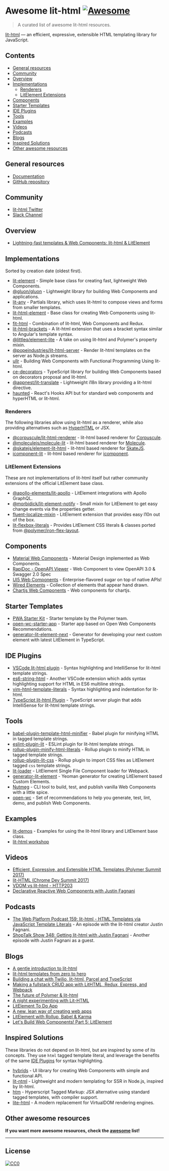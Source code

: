 # Awesome lit-html [![Awesome](https://awesome.re/badge.svg)](https://awesome.re)

> A curated list of awesome lit-html resources.

[lit-html](https://lit-html.polymer-project.org) — an efficient, expressive, extensible HTML templating library for JavaScript.

## Contents

- [General resources](#general-resources)
- [Community](#community)
- [Overview](#overview)
- [Implementations](#implementations)
  - [Renderers](#renderers)
  - [LitElement Extensions](#litelement-extensions)
- [Components](#components)
- [Starter Templates](#starter-templates)
- [IDE Plugins](#ide-plugins)
- [Tools](#tools)
- [Examples](#examples)
- [Videos](#videos)
- [Podcasts](#podcasts)
- [Blogs](#blogs)
- [Inspired Solutions](#inspired-solutions)
- [Other awesome resources](#other-awesome-resources)

## General resources

- [Documentation](https://lit-html.polymer-project.org/guide)
- [GitHub repository](https://github.com/Polymer/lit-html)

## Community

- [lit-html Twitter](https://twitter.com/lit_html)
- [Slack Channel](https://join.slack.com/t/polymer/shared_invite/enQtNTAzNzg3NjU4ODM4LTkzZGVlOGIxMmNiMjMzZDM1YzYyMzdiYTk0YjQyOWZhZTMwN2RlNjM5ZDFmZjMxZWRjMWViMDA1MjNiYWFhZWM)

## Overview

- [Lightning-fast templates & Web Components: lit-html & LitElement](https://developers.google.com/web/updates/2019/02/lit-element-and-lit-html)

## Implementations

Sorted by creation date (oldest first).

- [lit-element](https://www.npmjs.com/package/lit-element) - Simple base class for creating fast, lightweight Web Components.
- [@gluon/gluon](https://www.npmjs.com/package/@gluon/gluon) - Lightweight library for building Web Components and applications.
- [lit-any](https://github.com/wikibus/lit-any) - Partials library, which uses lit-html to compose views and forms from smaller templates.
- [lit-html-element](https://www.npmjs.com/package/lit-html-element) - Base class for creating Web Components using lit-html.
- [fit-html](https://www.npmjs.com/package/fit-html) - Combination of lit-html, Web Components and Redux.
- [lit-html-brackets](https://www.npmjs.com/package/lit-html-brackets) - A lit-html extension that uses a bracket syntax similar to Angular's template syntax.
- [@littleq/element-lite](https://www.npmjs.com/package/@littleq/element-lite) - A take on using lit-html and Polymer's property mixin.
- [@popeindustries/lit-html-server](https://www.npmjs.com/package/@popeindustries/lit-html-server) - Render lit-html templates on the server as Node.js streams.
- [ullr](https://github.com/aggre/ullr) - Building Web Components with Functional Programming Using lit-html.
- [ce-decorators](https://www.npmjs.com/package/ce-decorators) - TypeScript library for building Web Components based on decorators proposal and lit-html.
- [@appnest/lit-translate](https://www.npmjs.com/package/@appnest/lit-translate) - Lightweight i18n library providing a lit-html directive.
- [haunted](https://www.npmjs.com/package/haunted) - React's Hooks API but for standard web components and hyperHTML or lit-html.

### Renderers

The following libraries allow using lit-html as a renderer, while also providing alternatives such as [HyperHTML](https://github.com/WebReflection/hyperHTML) or JSX.

- [@corpuscule/lit-html-renderer](https://www.npmjs.com/package/@corpuscule/lit-html-renderer) - lit-html based renderer for [Corpuscule](https://github.com/corpusculejs/corpuscule).
- [@moleculejs/molecule-lit](https://www.npmjs.com/package/@moleculejs/molecule-lit) - lit-html based renderer for [Molecule](https://github.com/Molecule-JS/MoleculeJS).
- [@skatejs/element-lit-html](https://www.npmjs.com/package/@skatejs/element-lit-html) - lit-html based renderer for [SkateJS](https://github.com/skatejs/skatejs).
- [icomponent-lit](https://www.npmjs.com/package/icomponent-lit) - lit-html based renderer for [icomponent](https://github.com/prasannavl/icomponent).

### LitElement Extensions

These are not implementations of lit-html itself but rather community extensions of the official LitElement base class.

- [@apollo-elements/lit-apollo](https://www.npmjs.com/package/@apollo-elements/lit-apollo) - LitElement integrations with Apollo GraphQL.
- [@morbidick/lit-element-notify](https://www.npmjs.com/package/@morbidick/lit-element-notify) - Small mixin for LitElement to get easy change events via the properties getter.
- [fluent-localize-mixin](https://www.npmjs.com/package/fluent-localize-mixin) - LitElement extension that provides easy l10n out of the box.
- [lit-flexbox-literals](https://github.com/T-Knott-Mesh/lit-flexbox-literals) - Provides LitElement CSS literals & classes ported from [@polymer/iron-flex-layout](https://github.com/PolymerElements/iron-flex-layout).

## Components

- [Material Web Components](https://github.com/material-components/material-components-web-components) - Material Design implemented as Web Components.
- [RapiDoc - OpenAPI Viewer](https://mrin9.github.io/RapiDoc) - Web Component to view OpenAPI 3.0 & Swagger 2.0 Spec
- [UI5 Web Components](https://github.com/SAP/ui5-webcomponents) - Enterprise-flavored sugar on top of native APIs!
- [Wired Elements](https://github.com/wiredjs/wired-elements) - Collection of elements that appear hand drawn.
- [Chartjs Web Components](https://github.com/fsx950223/chartjs-web-components) - Web components for chartjs.

## Starter Templates

- [PWA Starter Kit](https://github.com/Polymer/pwa-starter-kit) - Starter template by the Polymer team.
- [open-wc-starter-app](https://github.com/open-wc/open-wc-starter-app) - Starter app based on Open Web Components Recommendations.
- [generator-lit-element-next](https://github.com/motss/generator-lit-element-next) - Generator for developing your next custom element with latest LitElement in TypeScript.

## IDE Plugins

- [VSCode lit-html plugin](https://github.com/mjbvz/vscode-lit-html) - Syntax highlighting and IntelliSense for lit-html template strings.
- [es6-string-html](https://github.com/mydesireiscoma/es6-string-html) - Another VSCode extension which adds syntax highlighting support for HTML in ES6 multiline strings.
- [vim-html-template-literals](https://github.com/jonsmithers/vim-html-template-literals) - Syntax highlighting and indentation for lit-html.
- [TypeScript lit-html Plugin](https://github.com/Microsoft/typescript-lit-html-plugin) - TypeScript server plugin that adds IntelliSense for lit-html template strings.

## Tools

- [babel-plugin-template-html-minifier](https://github.com/cfware/babel-plugin-template-html-minifier) - Babel plugin for minifying HTML in tagged template strings.
- [eslint-plugin-lit](https://github.com/43081j/eslint-plugin-lit) - ESLint plugin for lit-html template strings.
- [rollup-plugin-minify-html-literals](https://github.com/asyncLiz/rollup-plugin-minify-html-literals) - Rollup plugin to minify HTML in tagged template strings.
- [rollup-plugin-lit-css](https://github.com/bennypowers/rollup-plugin-lit-css) - Rollup plugin to import CSS files as LitElement tagged `css` template strings.
- [lit-loader](https://github.com/PolymerX/lit-loader) - LitElement Single File Component loader for Webpack.
- [generator-lit-element](https://github.com/sebs/generator-lit-element) - Yeoman generator for creating LitElement based Custom Elements.
- [Nutmeg](https://github.com/abraham/nutmeg-cli) - CLI tool to build, test, and publish vanilla Web Components with a little spice.
- [open-wc](https://github.com/open-wc) - Set of recommendations to help you generate, test, lint, demo, and publish Web Components.

## Examples

- [lit-demos](https://github.com/open-wc/lit-demos) - Examples for using the lit-html library and LitElement base class.
- [lit-html workshop](https://github.com/LarsDenBakker/lit-html-workshop)

## Videos

- [Efficient, Expressive, and Extensible HTML Templates (Polymer Summit 2017)](https://www.youtube.com/watch?v=ruql541T7gc)
- [lit-HTML (Chrome Dev Summit 2017)](https://www.youtube.com/watch?v=Io6JjgckHbg)
- [VDOM vs lit-html - HTTP203](https://www.youtube.com/watch?v=uCHZJy2n8Qs)
- [Declarative Reactive Web Components with Justin Fagnani](https://www.youtube.com/watch?v=9FB0GSOAESo)

## Podcasts

- [The Web Platform Podcast 159: lit-html - HTML Templates via JavaScript Template Literals](https://thewebplatformpodcast.com/159-lithtml-html-templates-via-javascript-template-literals) -
An episode with the lit-html creator Justin Fagnani.
- [ShopTalk Show 348: Getting lit-html with Justin Fagnani](https://shoptalkshow.com/episodes/348/) - Another episode with Justin Fagnani as a guest.

## Blogs

- [A gentle introduction to lit-html](https://dev.to/julcasans/a-gentle-introduction-to-lit-html-3d74)
- [lit-html templates from zero to hero](https://dev.to/julcasans/lit-html-templates-from-zero-to-hero-2afm)
- [Building a chat with Twilio, lit-html, Parcel and TypeScript](https://dev.to/dkundel/building-a-chat-with-twilio-lit-html-parcel-and-typescript-1jo1)
- [Making a fullstack CRUD app with LitHTML, Redux, Express, and Webpack](https://medium.com/@pascalschilp/making-a-fullstack-crud-app-with-lithtml-redux-express-and-webpack-fe7e5cf8b3ef)
- [The future of Polymer & lit-html](https://43081j.com/2018/08/future-of-polymer)
- [A night experimenting with Lit-HTML](https://lucamezzalira.com/2018/08/14/a-night-experimenting-with-lit-html/)
- [LitElement To Do App](https://medium.com/@westbrook/litelement-to-do-app-1e08a31707a4)
- [A new, lean way of creating web apps](https://medium.com/@kennethrohde/a-new-lean-way-of-creating-web-apps-88a49c5b87ec)
- [LitElement with Rollup, Babel & Karma](https://43081j.com/2018/09/polymer-lit-with-rollup)
- [Let's Build Web Components! Part 5: LitElement](https://dev.to/bennypowers/lets-build-web-components-part-5-litelement-906)

## Inspired Solutions

These libraries do not depend on lit-html, but are inspired by some of its concepts. They use `html` tagged
template literal, and leverage the benefits of the same [IDE Plugins](#ide-plugins) for syntax highlighting.

- [hybrids](https://github.com/hybridsjs/hybrids) - UI library for creating Web Components with simple and functional API.
- [lit-ntml](https://github.com/motss/lit-ntml) - Lightweight and modern templating for SSR in Node.js, inspired by lit-html.
- [htm](https://github.com/developit/htm) - Hyperscript Tagged Markup: JSX alternative using standard tagged templates, with compiler support.
- [lite-html](https://github.com/ruphin/lite-html) - A modern replacement for VirtualDOM rendering engines.

## Other awesome resources

**If you want more awesome resources, check the [awesome](https://github.com/sindresorhus/awesome) list!**

---

## License

[![CC0](https://upload.wikimedia.org/wikipedia/commons/6/69/CC0_button.svg)](http://creativecommons.org/publicdomain/zero/1.0/)

